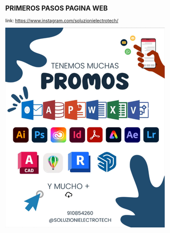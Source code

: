 ## PRIMEROS PASOS PAGINA WEB

link: https://www.instagram.com/soluzionielectrotech/

![Preview](Media/Promo.SET.jpg)